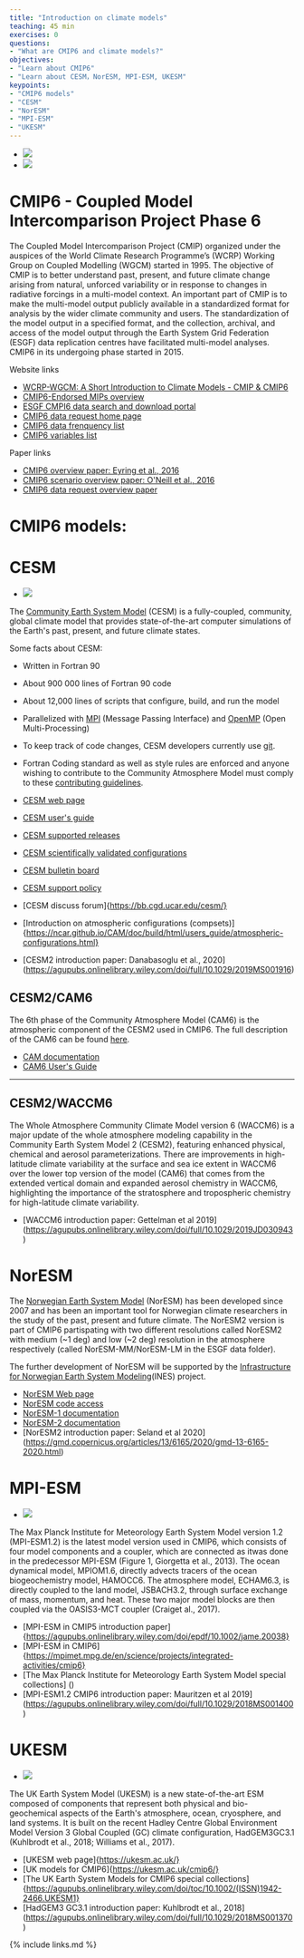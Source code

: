 ```yaml
---
title: "Introduction on climate models"
teaching: 45 min 
exercises: 0
questions:
- "What are CMIP6 and climate models?"
objectives:
- "Learn about CMIP6"
- "Learn about CESM，NorESM, MPI-ESM, UKESM"
keypoints:
- "CMIP6 models"
- "CESM"
- "NorESM"
- "MPI-ESM"
- "UKESM"
---
```


*  <img src="../fig/CMIP_logo_v4.png">
*  <img src="../fig/CMIP6_MIPs.jpg">

# CMIP6 - Coupled Model Intercomparison Project Phase 6

The Coupled Model Intercomparison Project (CMIP) organized under the auspices of the World Climate Research Programme’s (WCRP) Working Group on Coupled Modelling
(WGCM) started in 1995. The objective of CMIP is to better understand past, present, and future climate change arising from natural, unforced variability or in response to changes in radiative forcings in a multi-model context. An important part of CMIP is to make the multi-model output publicly available in a standardized format for analysis by the wider climate community and users. The standardization of the model output in a specified format, and the collection, archival, and access of the model output through the Earth System Grid Federation (ESGF) data replication centres have facilitated multi-model analyses. 
CMIP6 in its undergoing phase started in 2015. 

Website links
*   [WCRP-WGCM: A Short Introduction to Climate Models - CMIP & CMIP6](https://www.wcrp-climate.org/wgcm-cmip)
*   [CMIP6-Endorsed MIPs overview](https://www.wcrp-climate.org/modelling-wgcm-mip-catalogue/modelling-wgcm-cmip6-endorsed-mips)
*   [ESGF CMPI6 data search and download portal](https://esgf-node.llnl.gov/search/cmip6/)
*   [CMIP6 data request home page](http://clipc-services.ceda.ac.uk/dreq/index.html)
*   [CMIP6 data frenquency list](http://clipc-services.ceda.ac.uk/dreq/index/miptable.html)
*   [CMIP6 variables list](http://clipc-services.ceda.ac.uk/dreq/index/var.html)

Paper links
*   [CMIP6 overview paper: Eyring et al., 2016](https://gmd.copernicus.org/articles/9/1937/2016/gmd-9-1937-2016.html)
*   [CMIP6 scenario overview paper: O'Neill et al., 2016](https://gmd.copernicus.org/articles/9/3461/2016/gmd-9-3461-2016.pdf)
*   [CMIP6 data request overview paper](https://gmd.copernicus.org/articles/13/201/2020/)

# CMIP6 models:

# CESM

*  <img src="../fig/cesm01.jpg">

The [Community Earth System Model](http://www.cesm.ucar.edu/) (CESM) is a fully-coupled, community, global climate model that provides state-of-the-art computer simulations of the Earth's past, present, and future climate states.

Some facts about CESM:

*   Written in Fortran 90
*   About 900 000 lines of Fortran 90 code
*   About 12,000 lines of scripts that configure, build, and run the model
*   Parallelized with [MPI](http://www.mpi-forum.org/) (Message Passing Interface) and [OpenMP](http://openmp.org/) (Open Multi-Processing)
*   To keep track of code changes, CESM developers currently use [git](https://en.wikipedia.org/wiki/Git). 
*   Fortran Coding standard as well as style rules are enforced and anyone wishing to contribute to the Community Atmosphere Model must comply to these [contributing guidelines](https://github.com/ESCOMP/CAM/wiki).

*   [CESM web page](http://www.cesm.ucar.edu/)
*   [CESM user's guide](https://escomp.github.io/CESM/release-cesm2/)
*   [CESM supported releases](https://csegweb.cgd.ucar.edu/experiments/public/)
*   [CESM scientifically validated configurations](http://www.cesm.ucar.edu/models/scientifically-supported.html)
*   [CESM bulletin board](http://bb.cgd.ucar.edu/)
*   [CESM support policy](http://www.cesm.ucar.edu/about/support.html)
*   [CESM discuss forum]{https://bb.cgd.ucar.edu/cesm/}
*   [Introduction on atmospheric configurations (compsets)]{https://ncar.github.io/CAM/doc/build/html/users_guide/atmospheric-configurations.html}
*   [CESM2 introduction paper: Danabasoglu et al., 2020] (https://agupubs.onlinelibrary.wiley.com/doi/full/10.1029/2019MS001916)

## CESM2/CAM6

The 6th phase of the Community Atmosphere Model (CAM6) is the atmospheric component of the CESM2 used in CMIP6. The full description of the CAM6 can be found [here](https://ncar.github.io/CAM/doc/build/html/index.html).  

*   [CAM documentation](https://github.com/ESCOMP/CAM/wiki)
*   [CAM6 User's Guide](https://ncar.github.io/CAM/doc/build/html/users_guide/index.html)

* * *

## CESM2/WACCM6

The Whole Atmosphere Community Climate Model version 6 (WACCM6) is a major update of the whole atmosphere modeling capability in the Community Earth System Model 2 (CESM2), featuring enhanced physical, chemical and aerosol parameterizations. There are improvements in high-latitude climate variability at the surface and sea ice extent in WACCM6 over the lower top version of the model (CAM6) that comes from the extended vertical domain and expanded aerosol chemistry in WACCM6, highlighting the importance of the stratosphere and tropospheric chemistry for high-latitude climate variability.

*   [WACCM6 introduction paper: Gettelman et al 2019] (https://agupubs.onlinelibrary.wiley.com/doi/full/10.1029/2019JD030943)

# NorESM

The [Norwegian Earth System Model](https://www.noresm.org/) (NorESM) has been developed since 2007 and has been an important tool for Norwegian climate researchers in the study of the past, present and future climate. The NorESM2 version is part of CMIP6 partispating with two different resolutions called NorESM2 with medium (~1 deg) and low (~2 deg) resolution in the atmosphere respectively (called NorESM-MM/NorESM-LM in the ESGF data folder).  

The further development of NorESM will be supported by the [Infrastructure for Norwegian Earth System Modeling](https://www.ines.noresm.org/)(INES)  project.  

*   [NorESM Web page](https://www.noresm.org/)
*   [NorESM code access](https://github.com/NorESMhub/NorESM)
*   [NorESM-1 documentation](https://noresm-docs.readthedocs.io/en/noresm1/)
*   [NorESM-2 documentation](https://noresm-docs.readthedocs.io/en/noresm2/)
*   [NorESM2 introduction paper: Seland et al 2020] (https://gmd.copernicus.org/articles/13/6165/2020/gmd-13-6165-2020.html)

# MPI-ESM

*  <img src="../fig/MPI-ESM1.2.jpg">

The Max Planck Institute for Meteorology Earth System Model version 1.2 (MPI-ESM1.2) is the latest model version used in CMIP6, which consists of four model components and a coupler, which are connected as itwas done in the predecessor MPI-ESM (Figure 1, Giorgetta et al., 2013). The ocean dynamical model, MPIOM1.6, directly advects tracers of the ocean biogeochemistry model, HAMOCC6. The atmosphere model, ECHAM6.3, is directly coupled to the land model, JSBACH3.2, through surface exchange of mass, momentum, and heat. These two major model blocks are then coupled via the OASIS3-MCT coupler (Craiget al., 2017). 

*   [MPI-ESM in CMIP5 introduction paper]{https://agupubs.onlinelibrary.wiley.com/doi/epdf/10.1002/jame.20038}
*   [MPI-ESM in CMIP6]{https://mpimet.mpg.de/en/science/projects/integrated-activities/cmip6}
*   [The Max Planck Institute for Meteorology Earth System Model special collections] (<add linkl>)
*   [MPI-ESM1.2 CMIP6 introduction paper: Mauritzen et al 2019] (https://agupubs.onlinelibrary.wiley.com/doi/full/10.1029/2018MS001400)


# UKESM

*  <img src="../fig/UKESM1.jpg">

The UK Earth System Model (UKESM) is a new state-of-the-art ESM composed of components that represent both physical and bio-geochemical aspects of the Earth's atmosphere, ocean, cryosphere, and land systems. It is built on the recent Hadley Centre Global Environment Model Version 3 Global Coupled (GC) climate configuration, HadGEM3GC3.1 (Kuhlbrodt et al., 2018; Williams et al., 2017). 

*   [UKESM web page]{https://ukesm.ac.uk/}
*   [UK models for CMIP6]{https://ukesm.ac.uk/cmip6/}
*   [The UK Earth System Models for CMIP6 special collections]{https://agupubs.onlinelibrary.wiley.com/doi/toc/10.1002/(ISSN)1942-2466.UKESM1}
*   [HadGEM3 GC3.1 introduction paper: Kuhlbrodt et al., 2018] (https://agupubs.onlinelibrary.wiley.com/doi/full/10.1029/2018MS001370)


{% include links.md %}

